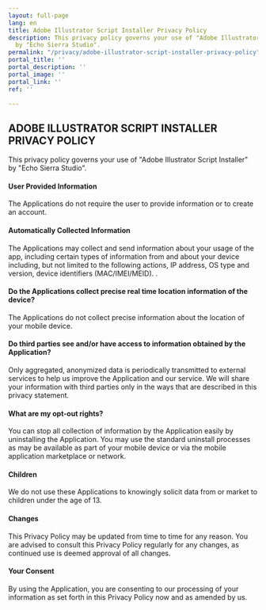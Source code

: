 ```yaml
---
layout: full-page
lang: en
title: Adobe Illustrator Script Installer Privacy Policy
description: This privacy policy governs your use of "Adobe Illustrator Script Installer"
  by "Echo Sierra Studio".
permalink: "/privacy/adobe-illustrator-script-installer-privacy-policy"
portal_title: ''
portal_description: ''
portal_image: ''
portal_link: ''
ref: ''

---
```

## ADOBE ILLUSTRATOR SCRIPT INSTALLER PRIVACY POLICY

This privacy policy governs your use of "Adobe Illustrator Script Installer" by "Echo Sierra Studio".

#### **User Provided Information**

The Applications do not require the user to provide information or to create an account.

#### **Automatically Collected Information**

The Applications may collect and send information about your usage of the app, including certain types of information from and about your device including, but not limited to the following actions, IP address, OS type and version, device identifiers (MAC/IMEI/MEID). .

#### **Do the Applications collect precise real time location information of the device?**

The Applications do not collect precise information about the location of your mobile device.

#### **Do third parties see and/or have access to information obtained by the Application?**

Only aggregated, anonymized data is periodically transmitted to external services to help us improve the Application and our service. We will share your information with third parties only in the ways that are described in this privacy statement.

#### **What are my opt-out rights?**

You can stop all collection of information by the Application easily by uninstalling the Application. You may use the standard uninstall processes as may be available as part of your mobile device or via the mobile application marketplace or network.

#### **Children**

We do not use these Applications to knowingly solicit data from or market to children under the age of 13.

#### **Changes**

This Privacy Policy may be updated from time to time for any reason. You are advised to consult this Privacy Policy regularly for any changes, as continued use is deemed approval of all changes.

#### **Your Consent**

By using the Application, you are consenting to our processing of your information as set forth in this Privacy Policy now and as amended by us.
